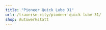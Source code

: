 ```yaml
---
title: "Pioneer Quick Lube 31"
url: /traverse-city/pioneer-quick-lube-31/
shop: Autowerkstatt
---
```

